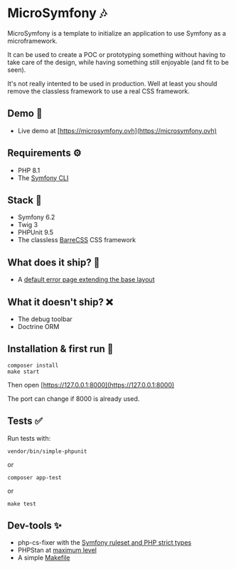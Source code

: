 # MicroSymfony 🎶

MicroSymfony is a template to initialize an application to use Symfony as a microframework.

It can be used to create a POC or prototyping something without having to take care
of the design, while having something still enjoyable (and fit to be seen).

It's not really intented to be used in production.
Well at least you should remove the classless framework to use a real CSS framework.


## Demo 🌈

* Live demo at [https://microsymfony.ovh](https://microsymfony.ovh)


## Requirements ⚙

* PHP 8.1
* The [Symfony CLI](https://symfony.com/download)


## Stack 🔗

* Symfony 6.2
* Twig 3
* PHPUnit 9.5
* The classless [BarreCSS](http://barecss.com) CSS framework 


## What does it ship? 🚀
 
* A [default error page extending the base layout](https://github.com/strangebuzz/symfony-micro/blob/main/templates/bundles/TwigBundle/Exception/error.html.twig)


## What it doesn't ship? ❌

* The debug toolbar
* Doctrine ORM


## Installation & first run 🚀

    composer install
    make start

Then open [https://127.0.0.1:8000](https://127.0.0.1:8000)

The port can change if 8000 is already used.


## Tests ✅

Run tests with:

    vendor/bin/simple-phpunit

or

    composer app-test

or

    make test


## Dev-tools ✨
 
* php-cs-fixer with the [Symfony ruleset and PHP strict types](https://github.com/strangebuzz/MicroSymfony/blob/main/.php-cs-fixer.dist.php)
* PHPStan at [maximum level](https://github.com/strangebuzz/MicroSymfony/blob/main/phpstan.neon)
* A simple [Makefile](https://github.com/strangebuzz/MicroSymfony/blob/main/Makefile)
